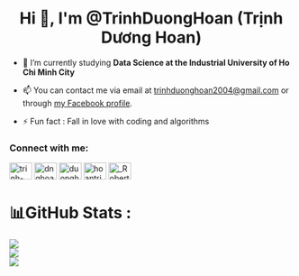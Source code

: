 <h1 align="center">Hi 👋, I'm @TrinhDuongHoan (Trịnh Dương Hoan)</h1>

- 🌱 I’m currently studying **Data Science at the Industrial University of Ho Chi Minh City**

- 📫 You can contact me via email at [trinhduonghoan2004@gmail.com](mailto:trinhduonghoan2004@gmail.com) or through [my Facebook profile](https://www.facebook.com/duonghoan.trinh.214/). 

- ⚡ Fun fact : Fall in love with coding and algorithms

<h3 align="left">Connect with me:</h3>
<p align="left">
<a href="https://www.linkedin.com/in/duonghoan21/" target="blank"><img align="center" src="https://raw.githubusercontent.com/rahuldkjain/github-profile-readme-generator/master/src/images/icons/Social/linked-in-alt.svg" alt="trinh-duong-hoan" height="30" width="40" /></a>
<a href="https://www.kaggle.com/dnghoantrnh" target="blank"><img align="center" src="https://raw.githubusercontent.com/rahuldkjain/github-profile-readme-generator/master/src/images/icons/Social/kaggle.svg" alt="dnghoantrnh" height="30" width="40" /></a>
<a href="https://www.facebook.com/duonghoan.trinh.214/" target="blank"><img align="center" src="https://raw.githubusercontent.com/rahuldkjain/github-profile-readme-generator/master/src/images/icons/Social/facebook.svg" alt="duonghoan.trinh.214" height="30" width="40" /></a>
<a href="https://www.instagram.com/hoantrinh2148/" target="blank"><img align="center" src="https://raw.githubusercontent.com/rahuldkjain/github-profile-readme-generator/master/src/images/icons/Social/instagram.svg" alt="hoantrinh2148" height="30" width="40" /></a>
<a href="https://codeforces.com/profile/_Robert__" target="blank"><img align="center" src="https://raw.githubusercontent.com/rahuldkjain/github-profile-readme-generator/master/src/images/icons/Social/codeforces.svg" alt="_Robert__" height="30" width="40" /></a>
</p>

# 📊GitHub Stats :
![](https://github-readme-stats.vercel.app/api?username=TrinhDuongHoan&theme=radical&hide_border=false&include_all_commits=false&count_private=false)<br/>
![](https://github-readme-streak-stats.herokuapp.com/?user=TrinhDuongHoan&theme=radical&hide_border=false)<br/>
![](https://github-readme-stats.vercel.app/api/top-langs/?username=TrinhDuongHoan&theme=radical&hide_border=false&include_all_commits=false&count_private=false&layout=compact)
